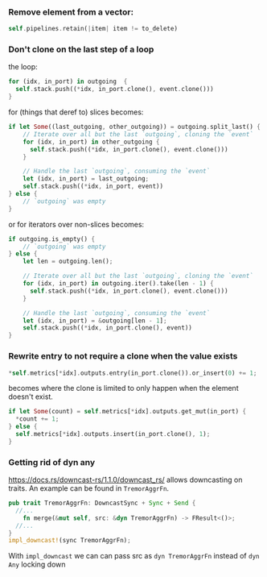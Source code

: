 ### Remove element from a vector:

```rust
self.pipelines.retain(|item| item != to_delete)
```

### Don't clone on the last step of a loop

the loop:
```rust
for (idx, in_port) in outgoing  {
  self.stack.push((*idx, in_port.clone(), event.clone()))
}
```

for (things that deref to) slices becomes:

```rust
if let Some((last_outgoing, other_outgoing)) = outgoing.split_last() {
    // Iterate over all but the last `outgoing`, cloning the `event`
    for (idx, in_port) in other_outgoing {
      self.stack.push((*idx, in_port.clone(), event.clone()))
    }

    // Handle the last `outgoing`, consuming the `event`
    let (idx, in_port) = last_outgoing;
    self.stack.push((*idx, in_port, event))
} else {
    // `outgoing` was empty
}
```

or for iterators over non-slices becomes:

```rust
if outgoing.is_empty() {
    // `outgoing` was empty
} else {
    let len = outgoing.len();

    // Iterate over all but the last `outgoing`, cloning the `event`
    for (idx, in_port) in outgoing.iter().take(len - 1) {
      self.stack.push((*idx, in_port.clone(), event.clone()))
    }

    // Handle the last `outgoing`, consuming the `event`
    let (idx, in_port) = &outgoing[len - 1];
    self.stack.push((*idx, in_port.clone(), event))
}
```

### Rewrite entry to not require a clone when the value exists

```rust
*self.metrics[*idx].outputs.entry(in_port.clone()).or_insert(0) += 1;
```

becomes where the clone is limited to only happen when the element doesn't exist.

```rust
if let Some(count) = self.metrics[*idx].outputs.get_mut(in_port) {
  *count += 1;
} else {
  self.metrics[*idx].outputs.insert(in_port.clone(), 1);
}
```

### Getting rid of dyn any

https://docs.rs/downcast-rs/1.1.0/downcast_rs/ allows downcasting on traits. An example can be found in `TremorAggrFn`.

```rust
pub trait TremorAggrFn: DowncastSync + Sync + Send {
  //...
    fn merge(&mut self, src: &dyn TremorAggrFn) -> FResult<()>;
  //...
}
impl_downcast!(sync TremorAggrFn);
```

With `impl_downcast` we can can pass src as `dyn TremorAggrFn` instead of `dyn Any` locking down 
